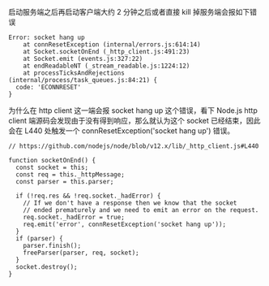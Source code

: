 启动服务端之后再启动客户端大约 2 分钟之后或者直接 kill 掉服务端会报如下错误

```
Error: socket hang up
    at connResetException (internal/errors.js:614:14)
    at Socket.socketOnEnd (_http_client.js:491:23)
    at Socket.emit (events.js:327:22)
    at endReadableNT (_stream_readable.js:1224:12)
    at processTicksAndRejections (internal/process/task_queues.js:84:21) {
  code: 'ECONNRESET'
}
```

为什么在 http client 这一端会报 socket hang up 这个错误，看下 Node.js http client 端源码会发现由于没有得到响应，那么就认为这个 socket 已经结束，因此会在 L440 处触发一个 connResetException('socket hang up') 错误。


```
// https://github.com/nodejs/node/blob/v12.x/lib/_http_client.js#L440
 
function socketOnEnd() {
  const socket = this;
  const req = this._httpMessage;
  const parser = this.parser;
 
  if (!req.res && !req.socket._hadError) {
    // If we don't have a response then we know that the socket
    // ended prematurely and we need to emit an error on the request.
    req.socket._hadError = true;
    req.emit('error', connResetException('socket hang up'));
  }
  if (parser) {
    parser.finish();
    freeParser(parser, req, socket);
  }
  socket.destroy();
}
```